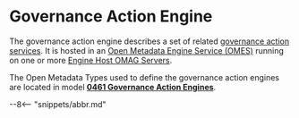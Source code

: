 <!-- SPDX-License-Identifier: CC-BY-4.0 -->
<!-- Copyright Contributors to the ODPi Egeria project 2019, 2020. -->

# Governance Action Engine

The governance action engine describes a set of related
[governance action services](governance-action-service.md).
It is hosted in an [Open Metadata Engine Service (OMES)](/egeria-docs/services/omes)
running on one or more
[Engine Host OMAG Servers](/egeria-docs/concepts/engine-host).

The Open Metadata Types used to define the governance action engines are located in model
**[0461 Governance Action Engines](/egeria-docs/types/4/0461-Governance-Engines)**.




--8<-- "snippets/abbr.md"